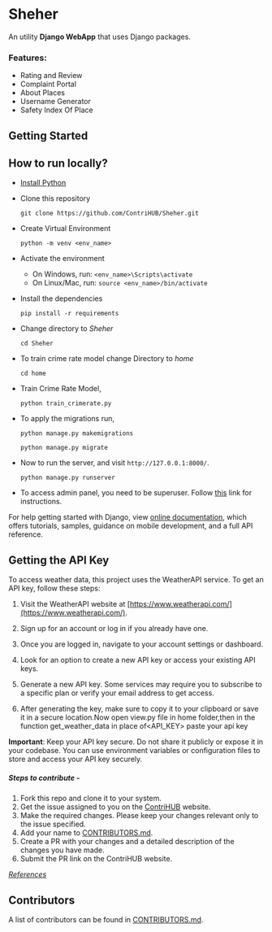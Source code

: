 # Sheher

An utility **Django WebApp** that uses Django packages.

### Features: 

+ Rating and Review
+ Complaint Portal
+ About Places
+ Username Generator
+ Safety Index Of Place


## Getting Started

## How to run locally?
* [Install Python](https://www.wikihow.com/Install-Python)
* Clone this repository
    ```
    git clone https://github.com/ContriHUB/Sheher.git
    ```
* Create Virtual Environment
    ```
    python -m venv <env_name>
    ```
* Activate the environment
    * On Windows, run: `<env_name>\Scripts\activate`
    * On Linux/Mac, run: `source <env_name>/bin/activate`    
* Install the dependencies
    ```
    pip install -r requirements
    ```
* Change directory to *Sheher*
    ```
    cd Sheher
    ```
* To train crime rate model change Directory to *home*
    ```
    cd home
    ```
* Train Crime Rate Model,
    ```
    python train_crimerate.py
    ```
* To apply the migrations run,
    ```
    python manage.py makemigrations
    ```
    
    ```
    python manage.py migrate
    ```
* Now to run the server, and visit `http://127.0.0.1:8000/`.
    ```
    python manage.py runserver
    ```
* To access admin panel, you need to be superuser. Follow [this](https://www.geeksforgeeks.org/how-to-create-superuser-in-django/) link for instructions.

For help getting started with Django, view [online documentation](https://docs.djangoproject.com/en/4.1/), which offers tutorials,
samples, guidance on mobile development, and a full API reference.

## Getting the API Key

To access weather data, this project uses the WeatherAPI service. To get an API key, follow these steps:

1. Visit the WeatherAPI website at [https://www.weatherapi.com/](https://www.weatherapi.com/).

2. Sign up for an account or log in if you already have one.

3. Once you are logged in, navigate to your account settings or dashboard.

4. Look for an option to create a new API key or access your existing API keys.

5. Generate a new API key. Some services may require you to subscribe to a specific plan or verify your email address to get access.

6. After generating the key, make sure to copy it to your clipboard or save it in a secure location.Now open view.py file in home folder,then in the function get_weather_data in place of<API_KEY> paste your api key

**Important**: Keep your API key secure. Do not share it publicly or expose it in your codebase. You can use environment variables or configuration files to store and access your API key securely.


##### Steps to contribute - 
1. Fork this repo and clone it to your system.
2. Get the issue assigned to you on the [ContriHUB](https://sac.mnnit.ac.in/contrihub/) website. 
3. Make the required changes. Please keep your changes relevant only to the issue specified.
4. Add your name to [CONTRIBUTORS.md](CONTRIBUTORS.md).
5. Create a PR with your changes and a detailed description of the changes you have made. 
6. Submit the PR link on the ContriHUB website.

[_References_](https://github.com/ContriHUB/ContriHUB-23#reference-links)

## Contributors

A list of contributors can be found in [CONTRIBUTORS.md](CONTRIBUTORS.md).
